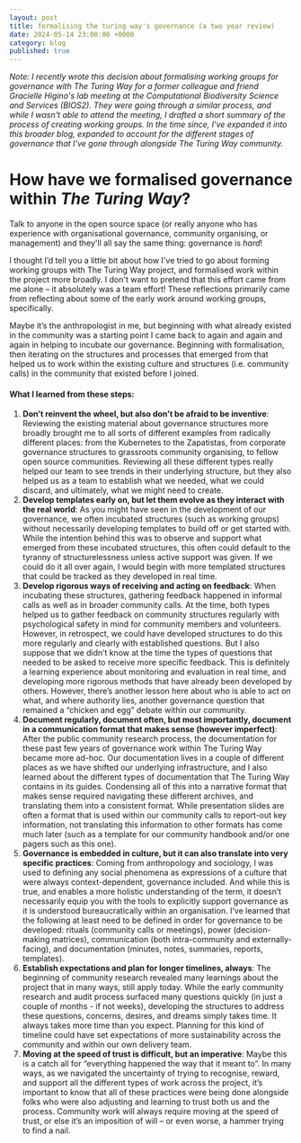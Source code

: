 ```yaml
---
layout: post
title: formalising the turing way's governance (a two year review)
date: 2024-05-14 23:00:00 +0000
category: blog
published: true
---
```

_Note: I recently wrote this decision about formalising working groups for governance with The Turing Way for a former colleague and friend Gracielle Higino's lab meeting at the Computational Biodiversity Science and Services (BIOS2). They were going through a similar process, and while I wasn't able to attend the meeting, I drafted a short summary of the process of creating working groups. In the time since, I've expanded it into this broader blog, expanded to account for the different stages of governance that I've gone through alongside The Turing Way community._ 

# How have we formalised governance within _The Turing Way_?

Talk to anyone in the open source space (or really anyone who has experience with organisational governance, community organising, or  management) and they'll all say the same thing: governance is *hard*! 

I thought I’d tell you a little bit about how I've tried to go about forming working groups with The Turing Way project, and formalised work within the project more broadly. I don't want to pretend that this effort came from me alone  – it absolutely was a team effort! These reflections primarily came from reflecting about some of the early work around working groups, specifically.

Maybe it’s the anthropologist in me, but beginning with what already existed in the community was a starting point I came back to again and again and again in helping to incubate our governance. Beginning with formalisation, then iterating on the structures and processes that emerged from that helped us to work within the existing culture and structures (i.e. community calls) in the community that existed before I joined.

#### What I learned from these steps:

1. **Don’t reinvent the wheel, but also don’t be afraid to be inventive**: Reviewing the existing material about governance structures more broadly brought me to all sorts of different examples from radically different places: from the Kubernetes to the Zapatistas, from corporate governance structures to grassroots community organising, to fellow open source communities. Reviewing all these different types really helped our team to see trends in their underlying structure, but they also helped us as a team to establish what we needed, what we could discard, and ultimately, what we might need to create.
3. **Develop templates early on, but let them evolve as they interact with the real world**: As you might have seen in the development of our governance, we often incubated structures (such as working groups) without necessarily developing templates to build off or get started with. While the intention behind this was to observe and support what emerged from these incubated structures, this often could default to the tyranny of structurelessness unless active support was given. If we could do it all over again, I would begin with more templated structures that could be tracked as they developed in real time.
4. **Develop rigorous ways of receiving and acting on feedback**: When incubating these structures, gathering feedback happened in informal calls as well as in broader community calls. At the time, both types helped us to gather feedback on community structures regularly with psychological safety in mind for community members and volunteers. However, in retrospect, we could have developed structures to do this more regularly and clearly with established questions. But I also suppose that we didn’t know at the time the types of questions that needed to be asked to receive more specific feedback. This is definitely a learning experience about monitoring and evaluation in real time, and developing more rigorous methods that have already been developed by others. However, there’s another lesson here about who is able to act on what, and where authority lies, another governance question that remained a “chicken and egg” debate within our community.
5. **Document regularly, document often, but most importantly, document in a communication format that makes sense (however imperfect)**: After the public community research process, the documentation for these past few years of governance work within The Turing Way became more ad-hoc. Our documentation lives in a couple of different places as we have shifted our underlying infrastructure, and I also learned about the different types of documentation that The Turing Way contains in its guides. Condensing all of this into a narrative format that makes sense required navigating these different archives, and translating them into a consistent format. While presentation slides are often a format that is used within our community calls to report-out key information, not translating this information to other formats has come much later (such as a template for our community handbook and/or one pagers such as this one). 
6. **Governance is embedded in culture, but it can also translate into very specific practices**: Coming from anthropology and sociology, I was used to defining any social phenomena as expressions of a culture that were always context-dependent, governance included. And while this is true, and enables a more holistic understanding of the term, it doesn’t necessarily equip you with the tools to explicitly support governance as it is understood bureaucratically within an organisation. I’ve learned that the following at least need to be defined in order for governance to be developed: rituals (community calls or meetings), power (decision-making matrices), communication (both intra-community and externally-facing), and documentation (minutes, notes, summaries, reports, templates).
7. **Establish expectations and plan for longer timelines, always**: The beginning of community research revealed many learnings about the project that in many ways, still apply today. While the early community research and audit process surfaced many questions quickly (in just a couple of months - if not weeks), developing the structures to address these questions, concerns, desires, and dreams simply takes time. It always takes more time than you expect. Planning for this kind of timeline could have set expectations of more sustainability across the community and within our own delivery team.  
8. **Moving at the speed of trust is difficult, but an imperative**: Maybe this is a catch all for “everything happened the way that it meant to”. In many ways, as we navigated the uncertainty of trying to recognise, reward, and support all the different types of work across the project, it’s important to know that all of these practices were being done alongside folks who were also adjusting and learning to trust both us and the process. Community work will always require moving at the speed of trust, or else it’s an imposition of will – or even worse, a hammer trying to find a nail.